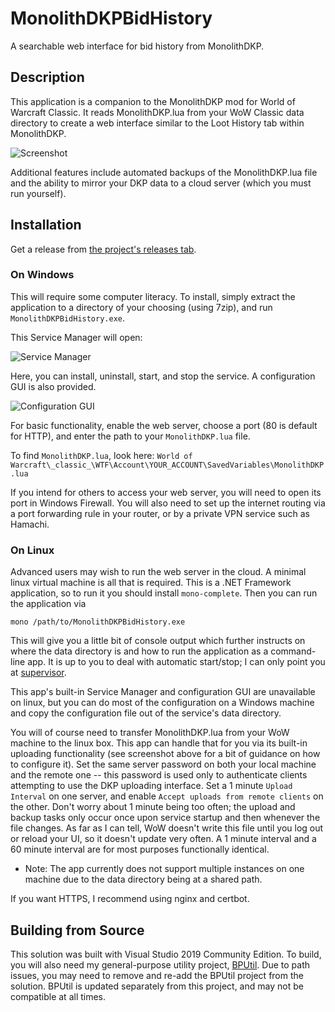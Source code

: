 # MonolithDKPBidHistory
A searchable web interface for bid history from MonolithDKP.

## Description

This application is a companion to the MonolithDKP mod for World of Warcraft Classic.  It reads MonolithDKP.lua from your WoW Classic data directory to create a web interface similar to the Loot History tab within MonolithDKP.

![Screenshot](https://i.imgur.com/Qdi0cMD.png)

Additional features include automated backups of the MonolithDKP.lua file and the ability to mirror your DKP data to a cloud server (which you must run yourself).

## Installation

Get a release from [the project's releases tab](https://github.com/bp2008/MonolithDKPBidHistory/releases).

### On Windows

This will require some computer literacy.  To install, simply extract the application to a directory of your choosing (using 7zip), and run `MonolithDKPBidHistory.exe`.

This Service Manager will open:

![Service Manager](https://i.imgur.com/7Jbxrs5.png)

Here, you can install, uninstall, start, and stop the service.  A configuration GUI is also provided.

![Configuration GUI](https://i.imgur.com/pGzqpgv.png)

For basic functionality, enable the web server, choose a port (80 is default for HTTP), and enter the path to your `MonolithDKP.lua` file.

To find `MonolithDKP.lua`, look here: `World of Warcraft\_classic_\WTF\Account\YOUR_ACCOUNT\SavedVariables\MonolithDKP.lua`

If you intend for others to access your web server, you will need to open its port in Windows Firewall.  You will also need to set up the internet routing via a port forwarding rule in your router, or by a private VPN service such as Hamachi.

### On Linux

Advanced users may wish to run the web server in the cloud.  A minimal linux virtual machine is all that is required.  This is a .NET Framework application, so to run it you should install `mono-complete`.  Then you can run the application via

```
mono /path/to/MonolithDKPBidHistory.exe
```

This will give you a little bit of console output which further instructs on where the data directory is and how to run the application as a command-line app.  It is up to you to deal with automatic start/stop; I can only point you at [supervisor](http://supervisord.org/running.html).

This app's built-in Service Manager and configuration GUI are unavailable on linux, but you can do most of the configuration on a Windows machine and copy the configuration file out of the service's data directory.

You will of course need to transfer MonolithDKP.lua from your WoW machine to the linux box.  This app can handle that for you via its built-in uploading functionality (see screenshot above for a bit of guidance on how to configure it).  Set the same server password on both your local machine and the remote one -- this password is used only to authenticate clients attempting to use the DKP uploading interface.  Set a 1 minute `Upload Interval` on one server, and enable `Accept uploads from remote clients` on the other.  Don't worry about 1 minute being too often; the upload and backup tasks only occur once upon service startup and then whenever the file changes.  As far as I can tell, WoW doesn't write this file until you log out or reload your UI, so it doesn't update very often.  A 1 minute interval and a 60 minute interval are for most purposes functionally identical.

* Note: The app currently does not support multiple instances on one machine due to the data directory being at a shared path.

If you want HTTPS, I recommend using nginx and certbot.

## Building from Source

This solution was built with Visual Studio 2019 Community Edition. To build, you will also need my general-purpose utility project, [BPUtil](https://github.com/bp2008/BPUtil). Due to path issues, you may need to remove and re-add the BPUtil project from the solution. BPUtil is updated separately from this project, and may not be compatible at all times.
